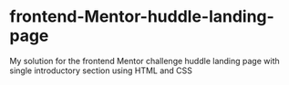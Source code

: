 # frontend-Mentor-huddle-landing-page
My solution for the frontend Mentor challenge huddle landing page with single introductory section using HTML and CSS
